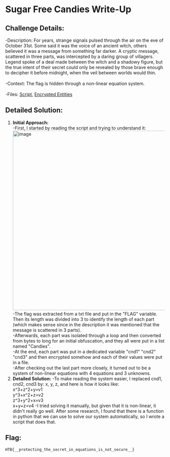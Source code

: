 # Sugar Free Candies Write-Up
## Challenge Details:
-Description: For years, strange signals pulsed through the air on the eve of October 31st. Some said it was the voice of an ancient witch, others believed it was a message from something far darker. A cryptic message, scattered in three parts, was intercepted by a daring group of villagers. Legend spoke of a deal made between the witch and a shadowy figure, but the true intent of their secret could only be revealed by those brave enough to decipher it before midnight, when the veil between worlds would thin.<br>  
-Context: The flag is hidden through a non-linear equation system.<br>  
-Files: [Script](source.py), [Encrypted Entities](output.txt)  

## Detailed Solution:
1.  **Initial Approach:**  
    -First, I started by reading the script and trying to understand it:  
<img width="565" alt="image" src="https://github.com/user-attachments/assets/092663cd-af3c-4b81-b9bc-1e9fafe665f2"><br>
    -The flag was extracted from a txt file and put in the "FLAG" variable. Then its length was divided into 3 to identify the length of each part (which makes sense since in the description it was mentioned that the message is scattered in 3 parts).  
    -Afterwards, each part was isolated through a loop and then converted from bytes to long for an initial obfuscation, and they all were put in a list named "Candies".  
    -At the end, each part was put in a dedicated variable "cnd1" "cnd2" "cnd3" and then encrypted somehow and each of their values were put in a file.  
    -After checking out the last part more closely, it turned out to be a system of non-linear equations with 4 equations and 3 unknowns.  
2.  **Detailed Solution:**
    -To make reading the system easier, I replaced cnd1, cnd2, cnd3 by: x, y, z, and here is how it looks like:  
    x^3+z^2+y=v1  
    y^3+x^2+z=v2  
    z^3+y^2+x=v3  
    x+y+z=v4
    -I tried solving it manually, but given that it is non-linear, it didn't really go well. After some research, I found that there is a function in python that we can use to solve our system automatically, so I wrote a script that does that.



## Flag:
`HTB{__protecting_the_secret_in_equations_is_not_secure__}`
